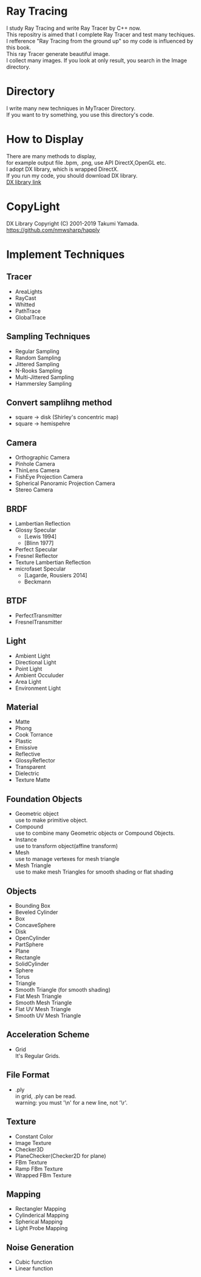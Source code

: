 # Ray Tracing
I study Ray Tracing and write Ray Tracer by C++ now.  
This repositry is aimed that I complete Ray Tracer and test many techiques.  
I refference "Ray Tracing from the ground up" so my code is influenced by this book.  
This ray Tracer generate beautiful image.  
I collect many images. If you look at only result, you search in the  Image directory.
# Directory
I write many new techniques in MyTracer Directory.  
If you want to try something, you use this directory's code.
# How to Display
There are many methods to display,   
for example output file .bpm, .png, use API DirectX,OpenGL etc.   
I adopt DX library, which is wrapped DirectX.   
If you run my code, you should download DX library.  
[DX library link](https://dxlib.xsrv.jp/index.html)  
# CopyLight  
DX Library Copyright (C) 2001-2019 Takumi Yamada.  
https://github.com/nmwsharp/happly
# Implement Techniques
## Tracer
* AreaLights
* RayCast
* Whitted
* PathTrace
* GlobalTrace
    
 
## Sampling Techniques 
* Regular Sampling   
* Random Sampling  
* Jittered Sampling  
* N-Rooks Sampling 
* Multi-Jittered Sampling
* Hammersley Sampling  

## Convert samplihng method
 
* square -> disk (Shirley's concentric map)
* square -> hemispehre

## Camera
* Orthographic Camera
* Pinhole Camera
* ThinLens Camera
* FishEye Projection Camera
* Spherical Panoramic Projection Camera
* Stereo Camera

## BRDF
* Lambertian Reflection
* Glossy Specular 
    * [Lewis 1994]
    * [Blinn 1977] 
* Perfect Specular
* Fresnel Reflector
* Texture Lambertian Reflection
* microfaset Specular
    * [Lagarde, Rousiers 2014]
    * Beckmann

## BTDF
* PerfectTransmitter
* FresnelTransmitter

## Light
* Ambient Light
* Directional Light
* Point Light
* Ambient Occuluder  
* Area Light   
* Environment Light

## Material
* Matte
* Phong
* Cook Torrance
* Plastic
* Emissive
* Reflective
* GlossyReflector
* Transparent
* Dielectric
* Texture Matte

## Foundation Objects
* Geometric object  
use to make primitive object.
* Compound  
use to combine many Geometric objects or Compound Objects.
* Instance  
use to transform object(affine transform)
* Mesh  
use to manage vertexes for mesh triangle
* Mesh Triangle  
use to make mesh Triangles for smooth shading or flat shading

## Objects
* Bounding Box
* Beveled Cylinder
* Box
* ConcaveSphere
* Disk
* OpenCylinder
* PartSphere
* Plane
* Rectangle
* SolidCylinder
* Sphere
* Torus
* Triangle
* Smooth Triangle (for smooth shading)
* Flat Mesh Triangle
* Smooth Mesh Triangle
* Flat UV Mesh Triangle
* Smooth UV Mesh Triangle

## Acceleration Scheme
* Grid  
It's Regular Grids.

## File Format
* .ply  
in grid, .ply can be read.  
warning: you must '\n' for a new line, not '\r'.

## Texture
* Constant Color
* Image Texture
* Checker3D
* PlaneChecker(Checker2D for plane)
* FBm Texture
* Ramp FBm Texture
* Wrapped FBm Texture

## Mapping
* Rectangler Mapping
* Cylinderical Mapping
* Spherical Mapping
* Light Probe Mapping

## Noise Generation
* Cubic function
* Linear function